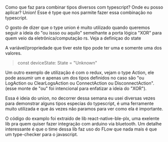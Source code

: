 Como que faz para combinar tipos diversos com typescript? Onde eu posso aplicar? Union! Esse é type que nos parmite fazer essa combinação no typescript.

O gosto de dizer que o type union é muito utilizado quando queremos seguir a ideia do "ou issso ou aquilo" semelhante a porta lógica "XOR" para quem veio da eletrônica/computação rs. Veja a definiçao do state

A variável/propriedade que tiver este tipo pode ter uma e somente uma dos valores.

> const deviceState: State = "Unknown"

Um outro exemplo de utilização é com o redux, vejam o type Action, ele pode assumir um e apenas um dos tipos definidos no caso são "ou LogAction ou ClearLogsAction ou ConnectAction ou DisconnectAction". (esse monte de "ou" foi intencional para enfatizar a ideia do "XOR").

Essa é ideia do union, no decorrer dessa semana eu usei diversas vezes para demonstrar alguns tipos especias do typescript, é uma ferramente muito utilizada e que ás vezes não paramos para ver como ela é importante.

O código do examplo foi extraido de lib react-native-ble-plx, uma exelente lib pra quem quiser fazer integração com arduino via bluetooth. Um detalhe interessante é que o time dessa lib faz uso do FLow que nada mais é que um type-checker para o javascript.

